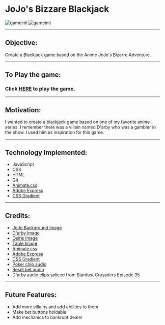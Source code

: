 # JoJo's Bizzare Blackjack
![gameinit](css/assets/pics/gameInit.png)
![gameinit](css/assets/pics/gamewin.png)
___
## Objective:
Create a Blackjack game based on the Anime JoJo's Bizarre Adventure.
___
## To Play the game:
### Click [HERE](https://jojosbizarreblackjack.netlify.app/) to play the game.
___
## Motivation:
I wanted to create a blackjack game based on one of my favorite anime series. I remember there was a villain named D'arby who was a gambler in the show. I used him as inspiration for this game.
___
## Technology Implemented:
- JavaScript
- CSS
- HTML
- Git
- [Animate.css](https://animate.style/)
- [Adobe Express](https://www.adobe.com/express/feature/image/remove-background)
- [CSS Gradient](https://cssgradient.io/)
___
## Credits:
- [JoJo Background Image](https://coolwallpapers.me/picsup/1186838-jojos-bizarre-adventure.jpg) 
- [D'arby Image](https://static.jojowiki.com/images/thumb/3/39/latest/20210324152622/Daniel_J._D%27Arby_Infobox_Anime.png/400px-Daniel_J._D%27Arby_Infobox_Anime.png)
- [Osiris Image](https://static.tvtropes.org/pmwiki/pub/images/ef53d076_2ecb_4a9f_b995_f58d9b06027b.png)
- [Table Image](https://t4.ftcdn.net/jpg/03/62/05/31/360_F_362053188_oQ0WRHCFkIY4QlXS1S5d1i9bpYup67ll.jpg)
- [Animate.css](https://animate.style/)
- [Adobe Express](https://www.adobe.com/express/feature/image/remove-background)
- [CSS Gradient](https://cssgradient.io/)
- [Poker chip audio](https://freesound.org/people/fartheststar/sounds/201806/)
- [Reset bet audio](https://freesound.org/people/Joma86/sounds/532861/)
- D'arby audio clips spliced from Stardust Crusaders Episode 35

___
## Future Features:
- Add more villains and add abilities to them
- Make bet buttons holdable
- Add mechanics to bankrupt dealer